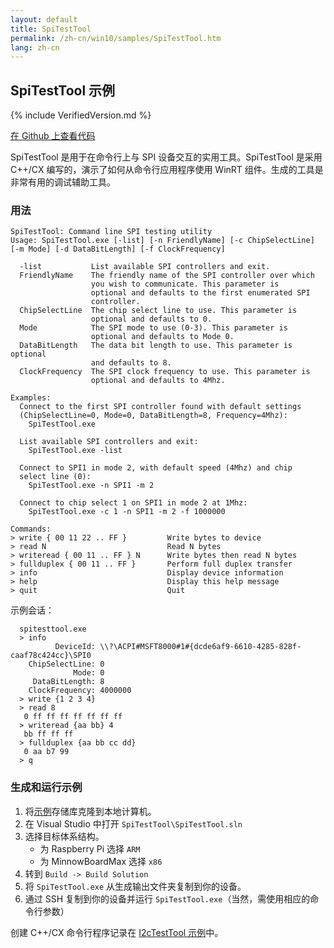 ```yaml
---
layout: default
title: SpiTestTool
permalink: /zh-cn/win10/samples/SpiTestTool.htm
lang: zh-cn
---
```


## SpiTestTool 示例

{% include VerifiedVersion.md %}

[在 Github 上查看代码](https://github.com/ms-iot/samples/blob/develop/SpiTestTool/main.cpp)

SpiTestTool 是用于在命令行上与 SPI 设备交互的实用工具。SpiTestTool 是采用 C++/CX 编写的，演示了如何从命令行应用程序使用 WinRT 组件。生成的工具是非常有用的调试辅助工具。

### 用法

    SpiTestTool: Command line SPI testing utility
    Usage: SpiTestTool.exe [-list] [-n FriendlyName] [-c ChipSelectLine] [-m Mode] [-d DataBitLength] [-f ClockFrequency]

      -list           List available SPI controllers and exit.
      FriendlyName    The friendly name of the SPI controller over which
                      you wish to communicate. This parameter is
                      optional and defaults to the first enumerated SPI
                      controller.
      ChipSelectLine  The chip select line to use. This parameter is
                      optional and defaults to 0.
      Mode            The SPI mode to use (0-3). This parameter is
                      optional and defaults to Mode 0.
      DataBitLength   The data bit length to use. This parameter is optional
                      and defaults to 8.
      ClockFrequency  The SPI clock frequency to use. This parameter is
                      optional and defaults to 4Mhz.

    Examples:
      Connect to the first SPI controller found with default settings
      (ChipSelectLine=0, Mode=0, DataBitLength=8, Frequency=4Mhz):
        SpiTestTool.exe

      List available SPI controllers and exit:
        SpiTestTool.exe -list

      Connect to SPI1 in mode 2, with default speed (4Mhz) and chip
      select line (0):
        SpiTestTool.exe -n SPI1 -m 2

      Connect to chip select 1 on SPI1 in mode 2 at 1Mhz:
        SpiTestTool.exe -c 1 -n SPI1 -m 2 -f 1000000

    Commands:
    > write { 00 11 22 .. FF }         Write bytes to device
    > read N                           Read N bytes
    > writeread { 00 11 .. FF } N      Write bytes then read N bytes
    > fullduplex { 00 11 .. FF }       Perform full duplex transfer
    > info                             Display device information
    > help                             Display this help message
    > quit                             Quit

示例会话：

      spitesttool.exe
      > info
              DeviceId: \\?\ACPI#MSFT8000#1#{dcde6af9-6610-4285-828f-caaf78c424cc}\SPI0
        ChipSelectLine: 0
                  Mode: 0
         DataBitLength: 8
        ClockFrequency: 4000000
      > write {1 2 3 4}
      > read 8
       0 ff ff ff ff ff ff ff
      > writeread {aa bb} 4
       bb ff ff ff
      > fullduplex {aa bb cc dd}
       0 aa b7 99
      > q

### 生成和运行示例

1. 将[示例](https://github.com/ms-iot/samples)存储库克隆到本地计算机。
1. 在 Visual Studio 中打开 `SpiTestTool\SpiTestTool.sln`
1. 选择目标体系结构。
   - 为 Raspberry Pi 选择 `ARM`
   - 为 MinnowBoardMax 选择 `x86`
1. 转到 `Build -> Build Solution`
1. 将 `SpiTestTool.exe` 从生成输出文件夹复制到你的设备。
1. 通过 SSH 复制到你的设备并运行 `SpiTestTool.exe`（当然，需使用相应的命令行参数）

创建 C++/CX 命令行程序记录在 [I2cTestTool 示例](I2cTestTool.htm)中。